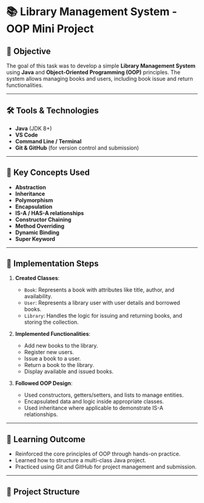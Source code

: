 # 📚 Library Management System - OOP Mini Project

## 📝 Objective

The goal of this task was to develop a simple **Library Management System** using **Java** and **Object-Oriented Programming (OOP)** principles. The system allows managing books and users, including book issue and return functionalities.

---

## 🛠 Tools & Technologies

- **Java** (JDK 8+)
- **VS Code**
- **Command Line / Terminal**
- **Git & GitHub** (for version control and submission)

---

## 🧩 Key Concepts Used

- **Abstraction**
- **Inheritance**
- **Polymorphism**
- **Encapsulation**
- **IS-A / HAS-A relationships**
- **Constructor Chaining**
- **Method Overriding**
- **Dynamic Binding**
- **Super Keyword**

---

## 🔨 Implementation Steps

1. **Created Classes**:
   - `Book`: Represents a book with attributes like title, author, and availability.
   - `User`: Represents a library user with user details and borrowed books.
   - `Library`: Handles the logic for issuing and returning books, and storing the collection.

2. **Implemented Functionalities**:
   - Add new books to the library.
   - Register new users.
   - Issue a book to a user.
   - Return a book to the library.
   - Display available and issued books.

3. **Followed OOP Design**:
   - Used constructors, getters/setters, and lists to manage entities.
   - Encapsulated data and logic inside appropriate classes.
   - Used inheritance where applicable to demonstrate IS-A relationships.

---

## 🧠 Learning Outcome

- Reinforced the core principles of OOP through hands-on practice.
- Learned how to structure a multi-class Java project.
- Practiced using Git and GitHub for project management and submission.

---

## 📁 Project Structure

